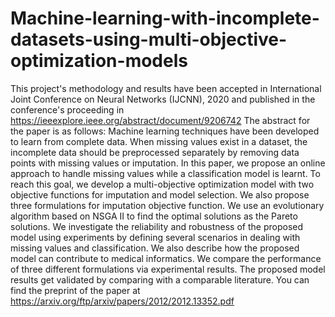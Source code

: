 # Machine-learning-with-incomplete-datasets-using-multi-objective-optimization-models
This project's methodology and results have been accepted in International Joint Conference on Neural Networks (IJCNN), 2020 and published in the conference's proceeding in https://ieeexplore.ieee.org/abstract/document/9206742
The abstract for the paper is as follows:
Machine learning techniques have been developed to learn from complete data. When missing values exist in a dataset, the incomplete data should be preprocessed separately by removing data points with missing values or imputation. In this paper, we propose an online approach to handle missing values while a classification model is learnt. To reach this goal, we develop a multi-objective optimization model with two objective functions for imputation and model selection. We also propose three formulations for imputation objective function. We use an evolutionary algorithm based on NSGA II to find the optimal solutions as the Pareto solutions. We investigate the reliability and robustness of the proposed model using experiments by defining several scenarios in dealing with missing values and classification. We also describe how the proposed model can contribute to medical informatics. We compare the performance of three different formulations via experimental results. The proposed model results get validated by comparing with a comparable literature.
You can find the preprint of the paper at https://arxiv.org/ftp/arxiv/papers/2012/2012.13352.pdf
